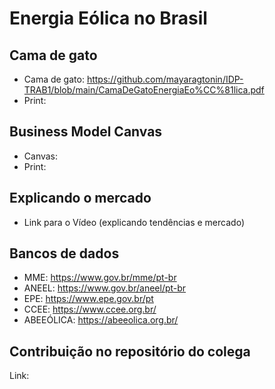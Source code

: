 # Energia Eólica no Brasil

## Cama de gato
- Cama de gato: https://github.com/mayaragtonin/IDP-TRAB1/blob/main/CamaDeGatoEnergiaEo%CC%81lica.pdf
- Print:

## Business Model Canvas
- Canvas:
- Print:

## Explicando o mercado
- Link para o Vídeo (explicando tendências e mercado)

## Bancos de dados
- MME: https://www.gov.br/mme/pt-br
- ANEEL: https://www.gov.br/aneel/pt-br
- EPE: https://www.epe.gov.br/pt
- CCEE: https://www.ccee.org.br/
- ABEEÓLICA: https://abeeolica.org.br/

## Contribuição no repositório do colega
Link:

